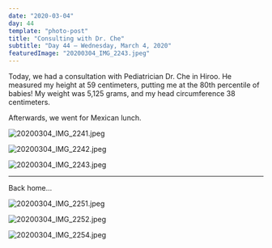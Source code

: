 ```yaml
---
date: "2020-03-04"
day: 44
template: "photo-post"
title: "Consulting with Dr. Che"
subtitle: "Day 44 – Wednesday, March 4, 2020"
featuredImage: "20200304_IMG_2243.jpeg"
---
```


Today, we had a consultation with Pediatrician Dr. Che in Hiroo. He measured my height at 59 centimeters, putting me at the 80th percentile of babies! My weight was 5,125 grams, and my head circumference 38 centimeters.

Afterwards, we went for Mexican lunch.

![20200304_IMG_2241.jpeg](20200304_IMG_2241.jpeg)

![20200304_IMG_2242.jpeg](20200304_IMG_2242.jpeg)

![20200304_IMG_2243.jpeg](20200304_IMG_2243.jpeg)

<hr />

Back home...

![20200304_IMG_2251.jpeg](20200304_IMG_2251.jpeg)

![20200304_IMG_2252.jpeg](20200304_IMG_2252.jpeg)

![20200304_IMG_2254.jpeg](20200304_IMG_2254.jpeg)
